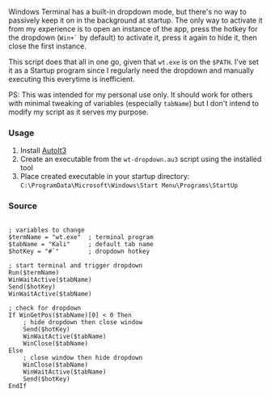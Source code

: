 Windows Terminal has a built-in dropdown mode, but there's no way to passively keep it on in the background at startup. The only way to activate it from my experience is to open an instance of the app, press the hotkey for the dropdown (<code>Win+`</code> by default) to activate it, press it again to hide it, then close the first instance.

This script does that all in one go, given that `wt.exe` is on the `$PATH`. I've set it as a Startup program since I regularly need the dropdown and manually executing this everytime is inefficient.

PS: This was intended for my personal use only. It should work for others with minimal tweaking of variables (especially `tabName`) but I don't intend to modify my script as it serves my purpose.

### Usage

1. Install [AutoIt3](https://www.autoitscript.com/site/autoit/downloads/)
2. Create an executable from the `wt-dropdown.au3` script using the installed tool
3. Place created executable in your startup directory: `C:\ProgramData\Microsoft\Windows\Start Menu\Programs\StartUp`

### Source

<pre><code class="language-autoit">
; variables to change
$termName = "wt.exe"  ; terminal program
$tabName = "Kali"     ; default tab name
$hotKey = "#`"        ; dropdown hotkey

; start terminal and trigger dropdown
Run($termName)
WinWaitActive($tabName)
Send($hotKey)
WinWaitActive($tabName)

; check for dropdown
If WinGetPos($tabName)[0] < 0 Then
	; hide dropdown then close window
	Send($hotKey)
	WinWaitActive($tabName)
	WinClose($tabName)
Else
	; close window then hide dropdown
	WinClose($tabName)
	WinWaitActive($tabName)
	Send($hotKey)
EndIf
</code></pre>
